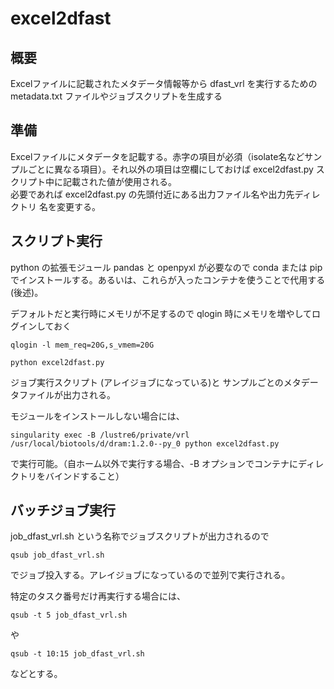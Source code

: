 # excel2dfast

## 概要

Excelファイルに記載されたメタデータ情報等から dfast_vrl を実行するための metadata.txt ファイルやジョブスクリプトを生成する

## 準備

Excelファイルにメタデータを記載する。赤字の項目が必須（isolate名などサンプルごとに異なる項目）。それ以外の項目は空欄にしておけば excel2dfast.py スクリプト中に記載された値が使用される。  
必要であれば excel2dfast.py の先頭付近にある出力ファイル名や出力先ディレクトリ 名を変更する。


 

## スクリプト実行 

python の拡張モジュール pandas と openpyxl が必要なので conda または pip でインストールする。あるいは、これらが入ったコンテナを使うことで代用する(後述)。  


デフォルトだと実行時にメモリが不足するので qlogin 時にメモリを増やしてログインしておく 
```
qlogin -l mem_req=20G,s_vmem=20G
```

```
python excel2dfast.py
```

ジョブ実行スクリプト (アレイジョブになっている)と サンプルごとのメタデータファイルが出力される。  

モジュールをインストールしない場合には、

```
singularity exec -B /lustre6/private/vrl /usr/local/biotools/d/dram:1.2.0--py_0 python excel2dfast.py
```

で実行可能。（自ホーム以外で実行する場合、-B オプションでコンテナにディレクトリをバインドすること）

## バッチジョブ実行

job_dfast_vrl.sh という名称でジョブスクリプトが出力されるので
```
qsub job_dfast_vrl.sh
```
でジョブ投入する。アレイジョブになっているので並列で実行される。  

特定のタスク番号だけ再実行する場合には、

```
qsub -t 5 job_dfast_vrl.sh
```
や
```
qsub -t 10:15 job_dfast_vrl.sh
```
などとする。